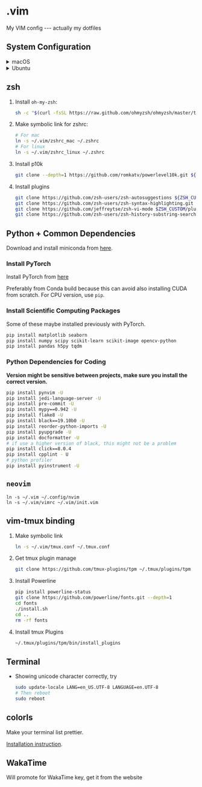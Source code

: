 # .vim
My VIM config --- actually my dotfiles

## System Configuration

<details>
  <summary>macOS</summary>

  ### iTerm2

  Install iTerm2 from [here](https://iterm2.com/downloads.html)

  ### Install homebrew
  ```bash
  /bin/bash -c "$(curl -fsSL https://raw.githubusercontent.com/Homebrew/install/HEAD/install.sh)"
  ```

  ### Install software

  ```bash
  brew install automake bison cmake ffmpeg gcc git libuv neovim pdf2htmlex tmux wget zeromq ripgrep lazygit htop midnight-commander clang-format code-minimap ruby
  ```
  
</details>

<details>
  <summary>Ubuntu</summary>

  ```bash
  # general software install
  sudo apt-get update
  sudo apt-get upgrade
  sudo apt-get install build-essential binutils cmake curl tmux unzip openssh-server xclip zsh ripgrep htop mc terminator clang-format ruby-full
  # latest git
  sudo apt-add-repository ppa:git-core/ppa
  sudo apt-get update
  sudo apt-get install git
  # nvidia driver
  sudo add-apt-repository ppa:graphics-drivers/ppa
  sudo apt-get update
  sudo apt-get install nvidia-driver-xxx  # select your version
  sudo apt-get install nvidia-modprobe  # for nvidia-docker
  ```

  ```bash
  # install this after conda
  conda install -c conda-forge lazygit
  ```

  For `code-minimap`, install from [release](https://github.com/wfxr/code-minimap/releases)
  
  
</details>

## zsh

1. Install `oh-my-zsh`:
    ```bash
    sh -c "$(curl -fsSL https://raw.github.com/ohmyzsh/ohmyzsh/master/tools/install.sh)"
    ```

2. Make symbolic link for zshrc:
    ```bash
    # For mac
    ln -s ~/.vim/zshrc_mac ~/.zshrc
    # For linux
    ln -s ~/.vim/zshrc_linux ~/.zshrc
    ```
3. Install p10k
    ```bash
    git clone --depth=1 https://github.com/romkatv/powerlevel10k.git ${ZSH_CUSTOM:-$HOME/.oh-my-zsh/custom}/themes/powerlevel10k
    ```
4. Install plugins
    ```bash
    git clone https://github.com/zsh-users/zsh-autosuggestions ${ZSH_CUSTOM:-~/.oh-my-zsh/custom}/plugins/zsh-autosuggestions
    git clone https://github.com/zsh-users/zsh-syntax-highlighting.git ${ZSH_CUSTOM:-~/.oh-my-zsh/custom}/plugins/zsh-syntax-highlighting
    git clone https://github.com/jeffreytse/zsh-vi-mode $ZSH_CUSTOM/plugins/zsh-vi-mode
    git clone https://github.com/zsh-users/zsh-history-substring-search ${ZSH_CUSTOM:-~/.oh-my-zsh/custom}/plugins/zsh-history-substring-search
    ```

## Python + Common Dependencies

Download and install miniconda from [here](https://docs.conda.io/en/latest/miniconda.html).

### Install PyTorch

Install PyTorch from [here](https://pytorch.org/get-started/locally/)

Preferably from Conda build because this can avoid also installing CUDA from scratch.
For CPU version, use `pip`.

### Install Scientific Computing Packages

Some of these maybe installed previously with PyTorch.

```bash
pip install matplotlib seaborn
pip install numpy scipy scikit-learn scikit-image opencv-python
pip install pandas h5py tqdm
```
### Python Dependencies for Coding

__Version might be sensitive between projects, make sure you install the correct version.__

```bash
pip install pynvim -U
pip install jedi-language-server -U
pip install pre-commit -U
pip install mypy==0.942 -U
pip install flake8 -U
pip install black==19.10b0 -U
pip install reorder-python-imports -U
pip install pyupgrade -U
pip install docformatter -U
# if use a higher version of black, this might not be a problem
pip install click==8.0.4
pip install cpplint - U
# python profiler
pip install pyinstrument -U
```

## `neovim`

```shell
ln -s ~/.vim ~/.config/nvim
ln -s ~/.vim/vimrc ~/.vim/init.vim
```

## vim-tmux binding

1. Make symbolic link
    ```bash
    ln -s ~/.vim/tmux.conf ~/.tmux.conf
    ```

2. Get tmux plugin manage
    ```bash
    git clone https://github.com/tmux-plugins/tpm ~/.tmux/plugins/tpm
    ```

3. Install Powerline
    ```bash
    pip install powerline-status
    git clone https://github.com/powerline/fonts.git --depth=1
    cd fonts
    ./install.sh
    cd ..
    rm -rf fonts
    ```

4. Install tmux Plugins
    ```bash
    ~/.tmux/plugins/tpm/bin/install_plugins
    ```

## Terminal

+ Showing unicode character correctly, try
    ```bash
    sudo update-locale LANG=en_US.UTF-8 LANGUAGE=en.UTF-8
    # Then reboot
    sudo reboot
    ```
## colorls

Make your terminal list prettier.

[Installation instruction](https://github.com/athityakumar/colorls#installation).

## WakaTime

Will promote for WakaTime key, get it from the website
